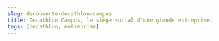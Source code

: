 ```yaml
---
slug: decouverte-decathlon-campus
title: Decathlon Campus, le siège social d'une grande entreprise.
tags: [decathlon, entreprise]
---
```


